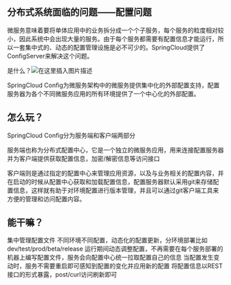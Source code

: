 ## 分布式系统面临的问题——配置问题

微服务意味着要将单体应用中的业务拆分成一个个子服务，每个服务的粒度相对较小，因此系统中会出现大量的服务。由于每个服务都需要有配置信息才能运行，所以一套集中式的、动态的配置管理设施是必不可少的。SpringCloud提供了ConfigServer来解决这个问题。

是什么？![在这里插入图片描述](https://cdn.jsdelivr.net/gh/kongbaizz/myimages/images3/20210423135031.png)

SpringCloud Config为微服务架构中的微服务提供集中化的外部配置支持，配置服务器为各个不同微服务应用的所有环境提供了一个中心化的外部配置。



## 怎么玩？

SpringCloud Config分为服务端和客户端两部分

服务端也称为分布式配置中心，它是一个独立的微服务应用，用来连接配置服务器并为客户端提供获取配置信息，加密/解密信息等访问接口

客户端则是通过指定的配置中心来管理应用资源，以及与业务相关的配置内容，并在启动的时候从配置中心获取和加载配置信息，配置服务器默认采用git来存储配置信息，这样就有助于对环境配置进行版本管理，并且可以通过git客户端工具来方便的管理和访问配置内容。

## 能干嘛？

集中管理配置文件
不同环境不同配置，动态化的配置更新，分环境部署比如dev/test/prod/beta/release
运行期间动态调整配置，不再需要在每个服务部署的机器上编写配置文件，服务会向配置中心统一拉取配置自己的信息
当配置发生变动时，服务不需要重启即可感知到配置的变化并应用新的配置
将配置信息以REST接口的形式暴露，post/curl访问刷新即可